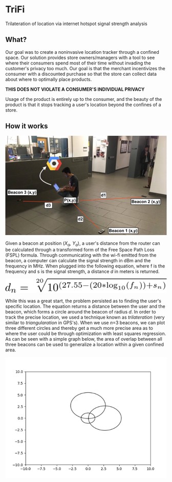 # TriFi
Trilateration of location via internet hotspot signal strength analysis

## What?

Our goal was to create a noninvasive location tracker through a confined space. Our solution provides store owners/managers with a tool to see where their consumers spend most of their time without invading the customer's privacy too much. Our goal is that the merchant incentivizes the consumer with a discounted purchase so that the store can collect data about where to optimally place products.

**THIS DOES NOT VIOLATE A CONSUMER'S INDIVIDUAL PRIVACY**

Usage of the product is entirely up to the consumer, and the beauty of the product is that it stops tracking a user's location beyond the confines of a store.

## How it works
![demo.png](demo.png)

Given a beacon at position (<i>X<sub>a</sub>, Y<sub>a</sub></i>), a user's distance from the router can be calculated through a transformed form of the Free Space Path Loss (FSPL) formula. Through communicating with the wi-fi emitted from the beacon, a computer can calculate the signal strength in dBm and the frequency in MHz. When plugged into the following equation, where f is the frequency and s is the signal strength, a distance *d* in meters is returned.

![math.png](distance.png)

While this was a great start, the problem persisted as to finding the user's specific location. The equation returns a distance between the user and the beacon, which forms a circle around the beacon of radius *d*. In order to track the precise location, we used a technique known as *trilateration* (very similar to *triangularation* in GPS's). When we use *n*=3 beacons, we can plot three different circles and thereby get a much more precise area as to where the user could be through optimization with least squares regression. As can be seen with a simple graph below, the area of overlap between all three beacons can be used to generalize a location within a given confined area.

![graph.png](graph.png)
